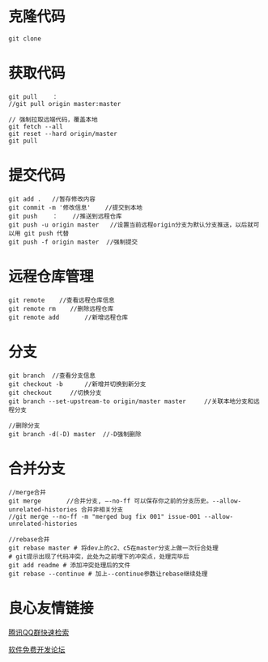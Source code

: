 # 克隆代码

    git clone  

# 获取代码

    git pull    ： 
    //git pull origin master:master

    // 强制拉取远端代码，覆盖本地
    git fetch --all
    git reset --hard origin/master
    git pull

# 提交代码

    git add .   //暂存修改内容
    git commit -m '修改信息'    //提交到本地
    git push    ：    //推送到远程仓库
    git push -u origin master   //设置当前远程origin分支为默认分支推送，以后就可以用 git push 代替
    git push -f origin master  //强制提交

# 远程仓库管理

    git remote    //查看远程仓库信息
    git remote rm    //删除远程仓库
    git remote add       //新增远程仓库

# 分支

    git branch  //查看分支信息
    git checkout -b      //新增并切换到新分支
    git checkout     //切换分支
    git branch --set-upstream-to origin/master master     //关联本地分支和远程分支

    //删除分支
    git branch -d(-D) master  //-D强制删除

# 合并分支

    //merge合并
    git merge       //合并分支, –-no-ff 可以保存你之前的分支历史。--allow-unrelated-histories 合并非相关分支
    //git merge --no-ff -m "merged bug fix 001" issue-001 --allow-unrelated-histories

    //rebase合并
    git rebase master # 将dev上的c2、c5在master分支上做一次衍合处理
    # git提示出现了代码冲突，此处为之前埋下的冲突点，处理完毕后
    git add readme # 添加冲突处理后的文件
    git rebase --continue # 加上--continue参数让rebase继续处理


 # 良心友情链接

[腾讯QQ群快速检索](http://u.720life.cn/s/8cf73f7c)

[软件免费开发论坛](http://u.720life.cn/s/bbb01dc0)